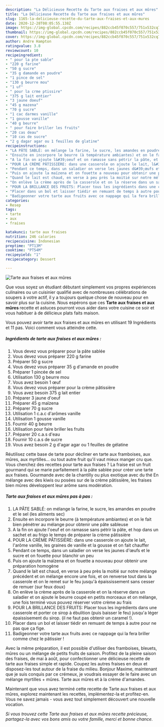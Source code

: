 ```yaml
---
description: "La Délicieuse Recette du Tarte aux fraises et aux mûres"
title: "La Délicieuse Recette du Tarte aux fraises et aux mûres"
slug: 1165-la-delicieuse-recette-du-tarte-aux-fraises-et-aux-mures
date: 2020-12-28T08:05:55.138Z
image: https://img-global.cpcdn.com/recipes/882ccb45f070c557/751x532cq70/tarte-aux-fraises-et-aux-mures-photo-principale-de-la-recette.jpg
thumbnail: https://img-global.cpcdn.com/recipes/882ccb45f070c557/751x532cq70/tarte-aux-fraises-et-aux-mures-photo-principale-de-la-recette.jpg
cover: https://img-global.cpcdn.com/recipes/882ccb45f070c557/751x532cq70/tarte-aux-fraises-et-aux-mures-photo-principale-de-la-recette.jpg
author: Andre Hampton
ratingvalue: 3.8
reviewcount: 10
recipeingredient:
- " pour la pte sable"
- "220 g farine"
- "50 g sucre"
- "35 g damande en poudre"
- "1 pince de sel"
- "130 g beurre mou"
- "1 uf"
- " pour la crme ptissire"
- "375 g lait entier"
- "3 jaune doeuf"
- "45 g mazena"
- "70 g sucre"
- "1 cac darmes vanille"
- "1 gousse vanille"
- "40 g beurre"
- " pour faire briller les fruits"
- "20 cas deau"
- "10 cas de sucre"
- "2 g dagar agar ou 1 feuilles de glatine"
recipeinstructions:
- "LA PÂTE SABLÉ: on mélange la farine, le sucre, les amandes en poudre et le sel (les aliments sec)"
- "Ensuite en incorpore le beurre (à température ambiantes) et on le fait bien pénétrer au mélange pour obtenir une pâte sableuse"
- "A la fin on ajoute l&#39;oeuf et on ramasse sans pétrir la pâte, et hop dans un sachet et au frigo le temps de préparer la crème pâtissière"
- "POUR LA CRÈME PÂTISSIÈRE: dans une casserole on ajoute le lait, l&#39;arôme vanille, les graines de vanille et la gousse et on fait chauffer"
- "Pendant ce temps, dans un saladier on verse les jaunes d&#39;œufs et le sucre et on fouette pour blanchir un peu"
- "Puis on ajoute la maïzena et on fouette a nouveau pour obtenir une préparation homogène"
- "Quand le lait est chaud, en verse à peu près la moitié sur notre mélange précédent et on mélange encore une fois, et on renverse tout dans la casserole et on le remet sur le feu jusqu&#39;à épaississement sans cesser de remuer (sur feux doux)"
- "On enlève la crème après de la casserole et on la réserve dans un saladier et on ajoute le beurre coupé en petits morceaux et on mélange, une fois terminé vous pouvez réserver votre crème au frais"
- "POUR LA BRILLANCE DES FRUITS: Placer tous les ingrédients dans une casserole et porter ce sirop à ébulition (puis baisser le feu) jusqu&#39;a léger épaissisement du sirop. (il ne faut pas obtenir un caramel !)."
- "Placer dans un bol et laisser tiédir en remuant de temps à autre pour ne pas que ça fige."
- "Badigeonner votre tarte aux fruits avec ce nappage qui la fera briller comme chez le pâtissier !"
categories:
- Resep
tags:
- tarte
- aux
- fraises

katakunci: tarte aux fraises 
nutrition: 246 calories
recipecuisine: Indonesian
preptime: "PT13M"
cooktime: "PT54M"
recipeyield: "1"
recipecategory: Dessert

---
```



![Tarte aux fraises et aux mûres](https://img-global.cpcdn.com/recipes/882ccb45f070c557/751x532cq70/tarte-aux-fraises-et-aux-mures-photo-principale-de-la-recette.jpg)

Que vous soyez un étudiant débutant simplement vos propres expériences culinaires ou un cuisinier qualifié avec de nombreuses célébrations de soupers à votre actif, il y a toujours quelque chose de nouveau pour en savoir plus sur la cuisine. Nous espérons que ces <strong> Tarte aux fraises et aux mûres </strong> recette et astuces pourront vous aider dans votre cuisine ce soir et vous habituer à de délicieux plats faits maison.

<!--inarticleads1-->

Vous pouvez avoir tarte aux fraises et aux mûres en utilisant 19 Ingrédients et 11 pas. Voici comment vous atteindre cette.

##### Ingrédients de tarte aux fraises et aux mûres :

1. Vous devez vous préparer  pour la pâte sablée
1. Vous devez vous préparer 220 g farine
1. Préparer 50 g sucre
1. Vous devez vous préparer 35 g d&#39;amande en poudre
1. Préparer 1 pincée de sel
1. Utilisation 130 g beurre mou
1. Vous avez besoin 1 œuf
1. Vous devez vous préparer  pour la crème pâtissière
1. Vous avez besoin 375 g lait entier
1. Préparer 3 jaune d&#39;oeuf
1. Préparer 45 g maïzena
1. Préparer 70 g sucre
1. Utilisation 1 c.a.c d&#39;arômes vanille
1. Utilisation 1 gousse vanille
1. Fournir 40 g beurre
1. Utilisation  pour faire briller les fruits
1. Préparer 20 c.a.s d&#39;eau
1. Fournir 10 c.a.s de sucre
1. Vous avez besoin 2 g d&#39;agar agar ou 1 feuilles de gélatine


Réutilisez cette base de tarte pour décliner en tarte aux framboises, aux mûres, aux myrtilles… ou tout autre fruit qu&#39;il vaut mieux manger cru que. Vous cherchez des recettes pour tarte aux fraises ? La fraise est un fruit gourmand qui se marie parfaitement à la pâte sablée pour créer une tarte aux fraises. Gourmande avec de la chantilly ou plus exotique avec du thé En mélange avec des kiwis ou posées sur de la crème pâtissière, les fraises bien mûres développent leur arôme sans modération. 

<!--inarticleads2-->

##### Tarte aux fraises et aux mûres pas à pas :

1. LA PÂTE SABLÉ: on mélange la farine, le sucre, les amandes en poudre et le sel (les aliments sec)
1. Ensuite en incorpore le beurre (à température ambiantes) et on le fait bien pénétrer au mélange pour obtenir une pâte sableuse
1. A la fin on ajoute l&#39;oeuf et on ramasse sans pétrir la pâte, et hop dans un sachet et au frigo le temps de préparer la crème pâtissière
1. POUR LA CRÈME PÂTISSIÈRE: dans une casserole on ajoute le lait, l&#39;arôme vanille, les graines de vanille et la gousse et on fait chauffer
1. Pendant ce temps, dans un saladier on verse les jaunes d&#39;œufs et le sucre et on fouette pour blanchir un peu
1. Puis on ajoute la maïzena et on fouette a nouveau pour obtenir une préparation homogène
1. Quand le lait est chaud, en verse à peu près la moitié sur notre mélange précédent et on mélange encore une fois, et on renverse tout dans la casserole et on le remet sur le feu jusqu&#39;à épaississement sans cesser de remuer (sur feux doux)
1. On enlève la crème après de la casserole et on la réserve dans un saladier et on ajoute le beurre coupé en petits morceaux et on mélange, une fois terminé vous pouvez réserver votre crème au frais
1. POUR LA BRILLANCE DES FRUITS: Placer tous les ingrédients dans une casserole et porter ce sirop à ébulition (puis baisser le feu) jusqu&#39;a léger épaissisement du sirop. (il ne faut pas obtenir un caramel !).
1. Placer dans un bol et laisser tiédir en remuant de temps à autre pour ne pas que ça fige.
1. Badigeonner votre tarte aux fruits avec ce nappage qui la fera briller comme chez le pâtissier !


Avec la même préparation, il est possible d&#39;utiliser des framboises, bleuets, mûres ou un mélange de petits fruits de saison. Profitez de la pleine saison des fraises, de mai à août, pour confectionner une délicieuse recette de tarte aux fraises simple et rapide. Coupez les autres fraises en deux et disposez-les tout autour de la fraise du milieu. Bonjour Maxime, maintenant que je suis conquis par ce crémeux, je voudrais essayer de le faire avec un mélange myrtilles + mûres. Tarte aux mûres et à la crème d&#39;amandes. 

<!--inarticleads1-->

<p>
Maintenant que vous avez terminé cette recette de Tarte aux fraises et aux mûres, explorez maintenant les recettes, implémentez-la et profitez-en. Vous ne savez jamais - vous avez tout simplement découvert une nouvelle vocation.
</p>

<p>
<i>Si vous trouvez cette Tarte aux fraises et aux mûres recette précieuse, partagez-la avec vos bons amis ou votre famille, merci et bonne chance.</i>
</p>
